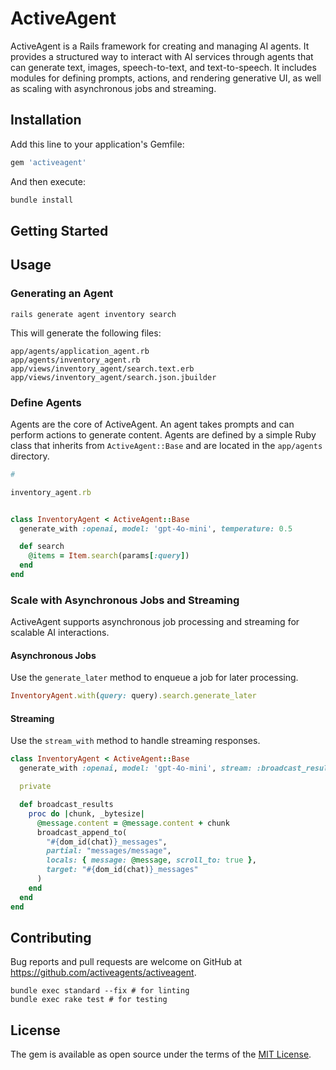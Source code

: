 # ActiveAgent

ActiveAgent is a Rails framework for creating and managing AI agents. It provides a structured way to interact with AI services through agents that can generate text, images, speech-to-text, and text-to-speech. It includes modules for defining prompts, actions, and rendering generative UI, as well as scaling with asynchronous jobs and streaming.

## Installation

Add this line to your application's Gemfile:

```ruby
gem 'activeagent'
```

And then execute:

```sh
bundle install
```

## Getting Started

## Usage

### Generating an Agent

```
rails generate agent inventory search
```

This will generate the following files:

```
app/agents/application_agent.rb
app/agents/inventory_agent.rb
app/views/inventory_agent/search.text.erb
app/views/inventory_agent/search.json.jbuilder
```

### Define Agents

Agents are the core of ActiveAgent. An agent takes prompts and can perform actions to generate content. Agents are defined by a simple Ruby class that inherits from `ActiveAgent::Base` and are located in the `app/agents` directory.

```ruby
#

inventory_agent.rb


class InventoryAgent < ActiveAgent::Base
  generate_with :openai, model: 'gpt-4o-mini', temperature: 0.5

  def search
    @items = Item.search(params[:query])
  end
end
```

### Scale with Asynchronous Jobs and Streaming

ActiveAgent supports asynchronous job processing and streaming for scalable AI interactions.

#### Asynchronous Jobs

Use the `generate_later` method to enqueue a job for later processing.

```ruby
InventoryAgent.with(query: query).search.generate_later
```

#### Streaming

Use the `stream_with` method to handle streaming responses.

```ruby
class InventoryAgent < ActiveAgent::Base
  generate_with :openai, model: 'gpt-4o-mini', stream: :broadcast_results

  private

  def broadcast_results
    proc do |chunk, _bytesize|
      @message.content = @message.content + chunk
      broadcast_append_to(
        "#{dom_id(chat)}_messages",
        partial: "messages/message",
        locals: { message: @message, scroll_to: true },
        target: "#{dom_id(chat)}_messages"
      )
    end
  end
end
```

## Contributing

Bug reports and pull requests are welcome on GitHub at https://github.com/activeagents/activeagent.

```
bundle exec standard --fix # for linting
bundle exec rake test # for testing
```

## License

The gem is available as open source under the terms of the [MIT License](https://opensource.org/licenses/MIT).
